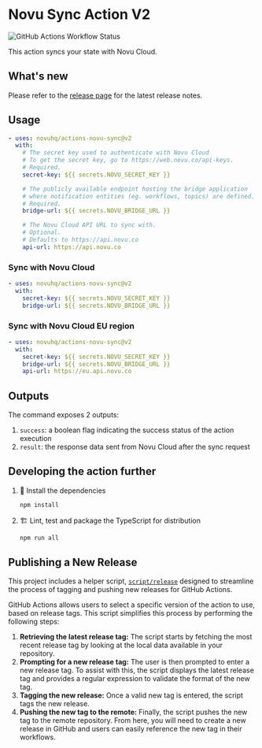 # Novu Sync Action V2

![GitHub Actions Workflow Status](https://img.shields.io/github/actions/workflow/status/novuhq/actions-novu-sync/ci.yml)

This action syncs your state with Novu Cloud.

## What's new

Please refer to the [release page](https://github.com/novuhq/actions-novu-sync/releases/latest)
for the latest release notes.

## Usage

```yaml
- uses: novuhq/actions-novu-sync@v2
  with:
    # The secret key used to authenticate with Novu Cloud
    # To get the secret key, go to https://web.novu.co/api-keys.
    # Required.
    secret-key: ${{ secrets.NOVU_SECRET_KEY }}

    # The publicly available endpoint hosting the bridge application
    # where notification entities (eg. workflows, topics) are defined.
    # Required.
    bridge-url: ${{ secrets.NOVU_BRIDGE_URL }}

    # The Novu Cloud API URL to sync with.
    # Optional.
    # Defaults to https://api.novu.co
    api-url: https://api.novu.co
```

### Sync with Novu Cloud

```yaml
- uses: novuhq/actions-novu-sync@v2
  with:
    secret-key: ${{ secrets.NOVU_SECRET_KEY }}
    bridge-url: ${{ secrets.NOVU_BRIDGE_URL }}
```

### Sync with Novu Cloud EU region

```yaml
- uses: novuhq/actions-novu-sync@v2
  with:
    secret-key: ${{ secrets.NOVU_SECRET_KEY }}
    bridge-url: ${{ secrets.NOVU_BRIDGE_URL }}
    api-url: https://eu.api.novu.co
```

## Outputs

The command exposes 2 outputs:

1. `success`: a boolean flag indicating the success status of the action execution
1. `result`: the response data sent from Novu Cloud after the sync request

## Developing the action further

1. 🔨 Install the dependencies

   ```bash
   npm install
   ```

1. 🏗️ Lint, test and package the TypeScript for distribution

   ```bash
   npm run all
   ```

## Publishing a New Release

This project includes a helper script, [`script/release`](./script/release)
designed to streamline the process of tagging and pushing new releases for
GitHub Actions.

GitHub Actions allows users to select a specific version of the action to use,
based on release tags. This script simplifies this process by performing the
following steps:

1. **Retrieving the latest release tag:** The script starts by fetching the most
   recent release tag by looking at the local data available in your repository.
1. **Prompting for a new release tag:** The user is then prompted to enter a new
   release tag. To assist with this, the script displays the latest release tag
   and provides a regular expression to validate the format of the new tag.
1. **Tagging the new release:** Once a valid new tag is entered, the script tags
   the new release.
1. **Pushing the new tag to the remote:** Finally, the script pushes the new tag
   to the remote repository. From here, you will need to create a new release in
   GitHub and users can easily reference the new tag in their workflows.
